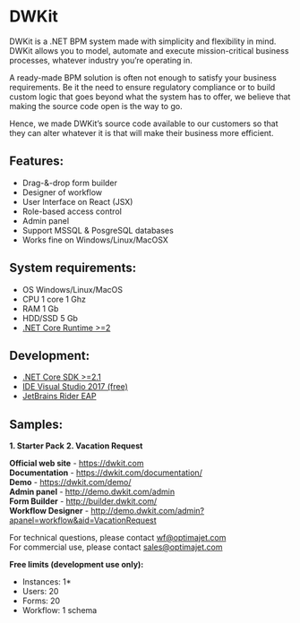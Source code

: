 DWKit
==================

DWKit is a .NET BPM system made with simplicity and flexibility in mind. DWKit allows you to model, automate and execute mission-critical business processes, whatever industry you’re operating in.

A ready-made BPM solution is often not enough to satisfy your business requirements. Be it the need to ensure regulatory compliance or to build custom logic that goes beyond what the system has to offer, we believe that making the source code open is the way to go.

Hence, we made DWKit’s source code available to our customers so that they can alter whatever it is that will make their business more efficient.

<h2>Features:</h2>
<ul>
<li>Drag-&-drop form builder</li>
<li>Designer of workflow</li>
<li>User Interface on React (JSX)</li>
<li>Role-based access control</l>
<li>Admin panel</l>
<li>Support MSSQL & PosgreSQL databases</li>
<li>Works fine on Windows/Linux/MacOSX</li>
</ul>

<h2>System requirements:</h2>
<ul>
	<li>OS Windows/Linux/MacOS</li>
	<li>CPU 1 core 1 Ghz</li>
	<li>RAM 1 Gb</li>
	<li>HDD/SSD 5 Gb</li>
	<li><a href="https://www.microsoft.com/net/download">.NET Core Runtime >=2</a></li>
</ul>

<h2>Development:</h2>
<ul>
	<li><a href="https://www.microsoft.com/net/download">.NET Core SDK >=2.1</a></li>
	<li><a href="https://www.visualstudio.com/free-developer-offers/">IDE Visual Studio 2017 (free)</a></li>
	<li><a href=" https://www.jetbrains.com/rider/ ">JetBrains Rider EAP</a></li>
</ul>

<h2>Samples:</h2>
<b>1. Starter Pack</b>
<b>2. Vacation Request</b>

<b>Official web site</b> - <a href="https://dwkit.com">https://dwkit.com</a><br/>
<b>Documentation</b> - <a href="https://dwkit.com/documentation/">https://dwkit.com/documentation/</a><br/>
<b>Demo</b> - <a href="https://dwkit.com/demo/">https://dwkit.com/demo/</a><br/>
<b>Admin panel</b> - <a href="http://demo.dwkit.com/admin">http://demo.dwkit.com/admin</a><br/>
<b>Form Builder</b> - <a href="http://builder.dwkit.com/">http://builder.dwkit.com/</a><br/>
<b>Workflow Designer</b> - <a href="http://demo.dwkit.com/admin?apanel=workflow&aid=VacationRequest">http://demo.dwkit.com/admin?apanel=workflow&aid=VacationRequest</a><br/>


For technical questions, please contact <a href="mailto:wf@optimajet.com?subject=DWKit question from github">wf@optimajet.com</a><br/>
For commercial use, please contact <a href="mailto:sales@optimajet.com?subject=DWKit question from github">sales@optimajet.com</a><br/>

<b>Free limits (development use only):</b>
<ul>
<li>Instances: 1*</li>
<li>Users: 20</li>
<li>Forms: 20</li>
<li>Workflow: 1 schema</li>
</ul>
